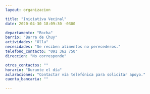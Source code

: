 ```yaml
---
layout: organizacion

title: "Iniciativa Vecinal"
date: 2020-04-30 18:09:30 -0300

departamento: "Rocha"
barrio: "Barra de Chuy"
actividades: "Olla"
necesidades: "Se reciben alimentos no perecederos."
telefono_contacto: "091 362 750"
direccion: "No corresponde"

otros_contactos: ""
horario: "Durante el día"
aclaraciones: "Contactar vía telefónica para solicitar apoyo."
cuenta_bancaria: ""

---
```

